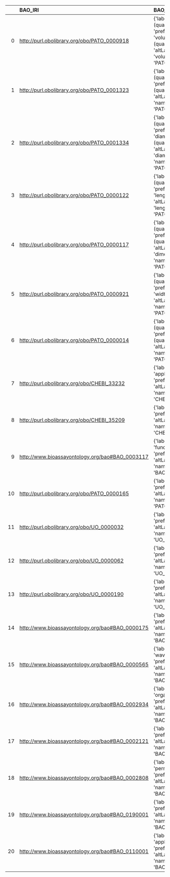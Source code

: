 |    | BAO_IRI                                         | BAO_DESC                                                                                                           | OM_IRI                                                                                  | OM_DESC                                           | OM_DEF   |
|---:|:------------------------------------------------|:-------------------------------------------------------------------------------------------------------------------|:----------------------------------------------------------------------------------------|:--------------------------------------------------|:---------|
|  0 | http://purl.obolibrary.org/obo/PATO_0000918     | {'label': 'volume (quality)', 'prefLabel': 'volume (quality)', 'altLabel': 'volume', 'name': 'PATO_0000918'}       | http://www.ontology-of-units-of-measure.org/resource/om-2/VolumeFraction                | {'label': 'volume'}                               | []       |
|  1 | http://purl.obolibrary.org/obo/PATO_0001323     | {'label': 'area (quality)', 'prefLabel': 'area (quality)', 'altLabel': 'area', 'name': 'PATO_0001323'}             | http://www.ontology-of-units-of-measure.org/resource/om-2/Area                          | {'label': 'area', 'name': 'area'}                 | []       |
|  2 | http://purl.obolibrary.org/obo/PATO_0001334     | {'label': 'diameter (quality)', 'prefLabel': 'diameter (quality)', 'altLabel': 'diameter', 'name': 'PATO_0001334'} | http://www.ontology-of-units-of-measure.org/resource/om-2/Diameter                      | {'label': 'diameter', 'name': 'diameter'}         | []       |
|  3 | http://purl.obolibrary.org/obo/PATO_0000122     | {'label': 'length (quality)', 'prefLabel': 'length (quality)', 'altLabel': 'length', 'name': 'PATO_0000122'}       | http://www.ontology-of-units-of-measure.org/resource/om-2/Length                        | {'name': 'length'}                                | []       |
|  4 | http://purl.obolibrary.org/obo/PATO_0000117     | {'label': 'size (quality)', 'prefLabel': 'size (quality)', 'altLabel': 'dimension', 'name': 'PATO_0000117'}        | http://www.ontology-of-units-of-measure.org/resource/om-2/Dimension                     | {'label': 'dimension', 'name': 'dimension'}       | []       |
|  5 | http://purl.obolibrary.org/obo/PATO_0000921     | {'label': 'width (quality)', 'prefLabel': 'width (quality)', 'altLabel': 'width', 'name': 'PATO_0000921'}          | http://www.ontology-of-units-of-measure.org/resource/om-2/Width                         | {'name': 'width'}                                 | []       |
|  6 | http://purl.obolibrary.org/obo/PATO_0000014     | {'label': 'color (quality)', 'prefLabel': 'color (quality)', 'altLabel': 'color', 'name': 'PATO_0000014'}          | http://www.ontology-of-units-of-measure.org/resource/om-2/ColorAreaFraction             | {'label': 'color'}                                | []       |
|  7 | http://purl.obolibrary.org/obo/CHEBI_33232      | {'label': 'application', 'prefLabel': None, 'altLabel': None, 'name': 'CHEBI_33232'}                               | http://www.ontology-of-units-of-measure.org/resource/om-2/ApplicationArea               | {'label': 'application'}                          | []       |
|  8 | http://purl.obolibrary.org/obo/CHEBI_35209      | {'label': 'label', 'prefLabel': None, 'altLabel': None, 'name': 'CHEBI_35209'}                                     | http://www.ontology-of-units-of-measure.org/resource/om-2/LabelMass                     | {'label': 'label'}                                | []       |
|  9 | http://www.bioassayontology.org/bao#BAO_0003117 | {'label': 'function', 'prefLabel': None, 'altLabel': None, 'name': 'BAO_0003117'}                                  | http://www.ontology-of-units-of-measure.org/resource/om-2/Function                      | {'label': 'function', 'name': 'function'}         | []       |
| 10 | http://purl.obolibrary.org/obo/PATO_0000165     | {'label': 'time', 'prefLabel': None, 'altLabel': None, 'name': 'PATO_0000165'}                                     | http://www.ontology-of-units-of-measure.org/resource/om-2/Time                          | {'name': 'time'}                                  | []       |
| 11 | http://purl.obolibrary.org/obo/UO_0000032       | {'label': 'hour', 'prefLabel': None, 'altLabel': None, 'name': 'UO_0000032'}                                       | http://www.ontology-of-units-of-measure.org/resource/om-2/HourAngle                     | {'label': 'hour'}                                 | []       |
| 12 | http://purl.obolibrary.org/obo/UO_0000062       | {'label': 'molar', 'prefLabel': None, 'altLabel': None, 'name': 'UO_0000062'}                                      | http://www.ontology-of-units-of-measure.org/resource/om-2/MolarEnergyUnit               | {'label': 'molar'}                                | []       |
| 13 | http://purl.obolibrary.org/obo/UO_0000190       | {'label': 'ratio', 'prefLabel': None, 'altLabel': None, 'name': 'UO_0000190'}                                      | http://www.ontology-of-units-of-measure.org/resource/om-2/RatioScale                    | {'label': 'ratio'}                                | []       |
| 14 | http://www.bioassayontology.org/bao#BAO_0000175 | {'label': 'protein', 'prefLabel': None, 'altLabel': None, 'name': 'BAO_0000175'}                                   | http://www.ontology-of-units-of-measure.org/resource/om-2/ProteinMassFraction           | {'label': 'protein'}                              | []       |
| 15 | http://www.bioassayontology.org/bao#BAO_0000565 | {'label': 'wavelength', 'prefLabel': None, 'altLabel': None, 'name': 'BAO_0000565'}                                | http://www.ontology-of-units-of-measure.org/resource/om-2/Wavelength                    | {'name': 'wavelength'}                            | []       |
| 16 | http://www.bioassayontology.org/bao#BAO_0002934 | {'label': 'organization', 'prefLabel': None, 'altLabel': None, 'name': 'BAO_0002934'}                              | http://xmlns.com/foaf/0.1/Organization                                                  | {'label': 'organization', 'name': 'organization'} | []       |
| 17 | http://www.bioassayontology.org/bao#BAO_0002121 | {'label': 'slope', 'prefLabel': None, 'altLabel': None, 'name': 'BAO_0002121'}                                     | http://www.ontology-of-units-of-measure.org/resource/om-2/Slope                         | {'label': 'slope', 'name': 'slope'}               | []       |
| 18 | http://www.bioassayontology.org/bao#BAO_0002808 | {'label': 'permeability', 'prefLabel': None, 'altLabel': None, 'name': 'BAO_0002808'}                              | http://www.ontology-of-units-of-measure.org/resource/om-2/Permeability-EarthScienceUnit | {'label': 'permeability'}                         | []       |
| 19 | http://www.bioassayontology.org/bao#BAO_0190001 | {'label': 'ratio', 'prefLabel': None, 'altLabel': None, 'name': 'BAO_0190001'}                                     | http://www.ontology-of-units-of-measure.org/resource/om-2/RatioScale                    | {'label': 'ratio'}                                | []       |
| 20 | http://www.bioassayontology.org/bao#BAO_0110001 | {'label': 'application', 'prefLabel': None, 'altLabel': None, 'name': 'BAO_0110001'}                               | http://www.ontology-of-units-of-measure.org/resource/om-2/ApplicationArea               | {'label': 'application'}                          | []       |